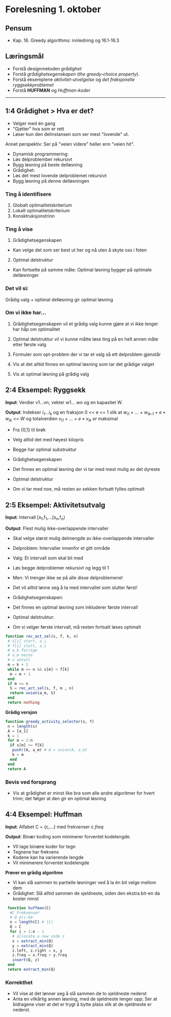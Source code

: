 # Forelesning 1. oktober


## Pensum
- Kap. 16. Greedy algorithms: innledning og 16.1-16.3

## Læringsmål
- Forstå designmetoden _grådighet_
- Forstå _grådighetsegenskapen_ (_the greedy-choice property_).
- Forstå eksemplene _aktivitet-utvelgelse_ og _det fraksjonelle ryggsekkproblemet_
- Forstå __HUFFMAN__ og _Huffman-koder_

---

## 1:4 Grådighet > Hva er det?
- Velger med én gang
- "Gjetter" hva som er rett
- Løser kun den delinstansen som ser mest "lovende" ut.

Annet perspektiv: Ser på "veien videre" heller enn "veien hit".

- Dynamisk programmering:
 - Løs delproblember rekursivt
 - Bygg løsning på beste delløsning
- Grådighet:
 - Løs det mest lovende delproblemet rekursivt
 - Bygg løsning på denne delløsningen

### Ting å identifisere
1. Globalt optimalitetskriterium
2. Lokalt optimalitetskriterium
3. Konsktruksjonstrinn

### Ting å vise
1. Grådighetsegenskapen
 - Kan velge det som ser best ut her og nå uten å skyte oss i foten
2. Optimal delstruktur
 - Kan fortsette på samme måte: Optimal løsning bygger på optimale delløsninger

### Det vil si:
Grådig valg + optimal delløsning gir optimal løsning

### Om vi ikke har...
1. Grådighetsegenskapen vil et grådig valg kunne gjøre at vi ikke lenger har håp om optimalitet
2. Optimal delstruktur vil vi kunne måtte løse ting på en helt annen måte etter første valg



1. Formuler som opt-problem der vi tar et valg så ett delproblem gjenstår
2. Vis at det alltid finnes en optimal løsning som tar det grådige valget
3. Vis at optimal løsning på grådig valg

## 2:4 Eksempel: Ryggsekk
__Input__: Verdier v1...vn, vekter w1... wn og en kapasitet W.

__Output__: Indekser _i<sub>1</sub>...i<sub>k</sub>_ og en fraksjon 0 <= e <= 1 slik at _w<sub>i1</sub> + ... + w<sub>ik-1</sub> + e • w<sub>ik</sub> <= W_ og totalverdien _v<sub>i1</sub> + ... + e • v<sub>ik</sub> er_ maksimal

- Fra {0,1} til brøk
 - Velg alltid det med høyest kilopris
 - Begge har optimal substruktur


- Grådighetsegenskapen
 - Det finnes en optimal løsning der vi tar med mest mulig av det dyreste
- Optimal delstruktur
 - Om vi tar med noe, må resten av sekken fortsatt fylles optimalt

## 2:5 Eksempel: Aktivitetsutvalg

__Input__: Intervall [s<sub>1</sub>,f<sub>1</sub>,...[s<sub>n</sub>,f<sub>n</sub>)

__Output__: Flest mulig ikke-overlappende intervaller


- Skal velge størst mulig delmengde av ikke-overlappende intervaller
- Delproblem: Intervaller innenfor et gitt område
- Valg: Et intervall som skal bli med
 - Løs begge delproblemer rekursivt og legg til 1
- Men: Vi trenger ikke se på alle disse delproblemene!
 - Det vil alltid lønne seg å ta med intervallet som slutter først!


- Grådighetsegenskapen:
 - Det finnes en optimal løsning som inkluderer første intervall
- Optimal delstruktur:
 - Om vi velger første intervall, må resten fortsatt løses optimalt


```julia
function rec_act_sel(s, f, k, n)
 # S[i] start, a_i
 # f[i] slutt, a_i
 # a_k forrige
 # a_m neste
 # n antall
 m = k + 1
 while m <= n && s[m] < f[k]
  m = m + 1
 end
 if m <= n
  S = rec_act_sel(s, f, m , n)
  return union(a_m, S)
 end
 return nothing
```

__Grådig versjon__
```julia
function greedy_activity_selector(s, f)
 n = length(s)
 A = [a_1]
 k = 1
 for m = 2:n
  if s[m] >= f[k]
   push!(A, a_m) # A = union(A, a_m)
   k = m
  end
 end
 return A
```

### Bevis ved forsprang
- Vis at grådighet er minst like bra som alle andre algoritmer for hvert trinn; det følger at den gir en optimal løsning

## 4:4 Eksempel: Huffman
__Input__: Alfabet C = {c,...} med frekvenser _c.freq_

__Output__: Binær koding som minimerer forventet kodelengde.

- VIl lage binære koder for tegn
- Tegnene har frekvens
- Kodene kan ha varierende lengde
- Vil minimerere forventet kodelengde

__Prøver en grådig algoritme__
- Vi kan slå sammen to partielle løsninger ved å la én bit velge mellom dem
- Grådighet: Slå alltid sammen de sjeldneste, siden den ekstra bit-en da koster minst

```julia
 function huffman(C)
  #C Frekvenser
  # Q pri-kø
  n = length(C) # |C|
  Q = C
  for i = 1:n - 1
   # allocate a new node z
   x = extract_min(Q)
   y = extract_min(Q)
   z.left, z.right = x, y
   z.freq = x.freq + y.freq
   insert(Q, z)
 end
 return extract_min(Q)
```

### Korrekthet
- Vil vise at det lønner seg å slå sammen de to sjeldneste nederst
 - Anta en vilkårlig annen løsning, med de sjeldneste lenger opp; Ser at bidragene viser at det er trygt å bytte plass slik at de sjeldneste er nederst.
